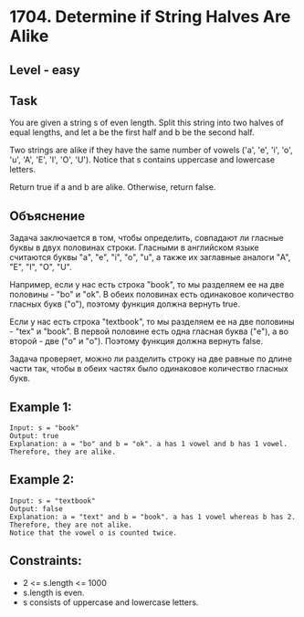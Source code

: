 # 1704. Determine if String Halves Are Alike


## Level - easy


## Task
You are given a string s of even length. Split this string into two halves of equal lengths, 
and let a be the first half and b be the second half.

Two strings are alike if they have the same number of vowels ('a', 'e', 'i', 'o', 'u', 'A', 'E', 'I', 'O', 'U'). 
Notice that s contains uppercase and lowercase letters.

Return true if a and b are alike. Otherwise, return false.


## Объяснение

Задача заключается в том, чтобы определить, совпадают ли гласные буквы в двух половинах строки.
Гласными в английском языке считаются буквы "a", "e", "i", "o", "u", а также их заглавные аналоги "A", "E", "I", "O", "U".

Например, если у нас есть строка "book", то мы разделяем ее на две половины - "bo" и "ok". 
В обеих половинах есть одинаковое количество гласных букв ("o"), поэтому функция должна вернуть true.

Если у нас есть строка "textbook", то мы разделяем ее на две половины - "tex" и "book". 
В первой половине есть одна гласная буква ("e"), а во второй - две ("o" и "o"). 
Поэтому функция должна вернуть false.

Задача проверяет, можно ли разделить строку на две равные по длине части так, чтобы в обеих частях было одинаковое количество гласных букв.

## Example 1:
````
Input: s = "book"
Output: true
Explanation: a = "bo" and b = "ok". a has 1 vowel and b has 1 vowel. Therefore, they are alike.
````


## Example 2:
````
Input: s = "textbook"
Output: false
Explanation: a = "text" and b = "book". a has 1 vowel whereas b has 2. Therefore, they are not alike.
Notice that the vowel o is counted twice.
````


## Constraints:
- 2 <= s.length <= 1000
- s.length is even.
- s consists of uppercase and lowercase letters.